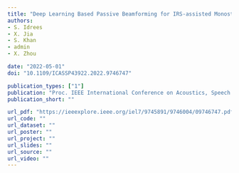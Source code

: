 ```yaml
---
title: "Deep Learning Based Passive Beamforming for IRS-assisted Monostatic Backscatter Systems"
authors:
- S. Idrees
- X. Jia
- S. Khan
- admin
- X. Zhou

date: "2022-05-01"
doi: "10.1109/ICASSP43922.2022.9746747"

publication_types: ["1"]
publication: "Proc. IEEE International Conference on Acoustics, Speech and Signal Processing (ICASSP)"
publication_short: ""

url_pdf: "https://ieeexplore.ieee.org/iel7/9745891/9746004/09746747.pdf"
url_code: ""
url_dataset: ""
url_poster: ""
url_project: ""
url_slides: ""
url_source: ""
url_video: ""
---
```


